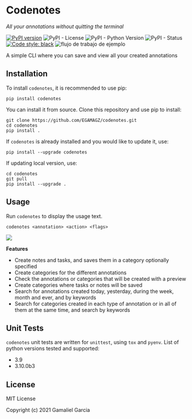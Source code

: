 # Codenotes
*All your annotations without quitting the terminal*

[![PyPI version](https://badge.fury.io/py/Codenotes.svg)](https://badge.fury.io/py/Codenotes)
![PyPI - License](https://img.shields.io/pypi/l/codenotes)
![PyPI - Python Version](https://img.shields.io/pypi/pyversions/codenotes)
![PyPI - Status](https://img.shields.io/pypi/status/codenotes)
[![Code style: black](https://img.shields.io/badge/code%20style-black-000000.svg)](https://github.com/psf/black)
![flujo de trabajo de ejemplo](https://github.com/EGAMAGZ/codenotes/actions/workflows/test.yml/badge.svg)

A simple CLI where you can save and view all your created annotations

## Installation
To install `codenotes`, it is recommended to use pip:
```
pip install codenotes
```
You can install it from source. Clone this repository and use pip to install:
```
git clone https://github.com/EGAMAGZ/codenotes.git
cd codenotes
pip install .
```

If `codenotes` is already installed and you would like to update it, use:
```
pip install --upgrade codenotes
```
If updating local version, use:
```
cd codenotes
git pull
pip install --upgrade .
```
## Usage
Run `codenotes` to display the usage text.

```
codenotes <annotation> <action> <flags>
```
<img src="images/CodenotesSample.gif">

**Features**
* Create notes and tasks, and saves them in a category optionally specified
* Create categories for the different annotations
* Check the annotations or categories that will be created with a preview
* Create categories where tasks or notes will be saved
* Search for annotations created today, yesterday, during the week, month and ever, and by keywords
* Search for categories created in each type of annotation or in all of them at the same time, and search by keywords
## Unit Tests
`codenotes` unit tests are written for `unittest`, using `tox` and `pyenv`. List of python versions tested and supported:
* 3.9
* 3.10.0b3

## License
MIT License

Copyright (c) 2021 Gamaliel Garcia
